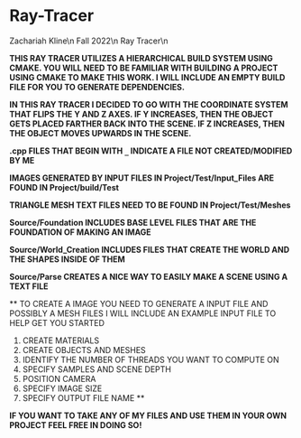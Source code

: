 # Ray-Tracer

Zachariah Kline\n
Fall 2022\n
Ray Tracer\n

**THIS RAY TRACER UTILIZES A HIERARCHICAL BUILD SYSTEM USING CMAKE. YOU WILL NEED TO BE FAMILIAR 
WITH BUILDING A PROJECT USING CMAKE TO MAKE THIS WORK. I WILL INCLUDE AN EMPTY BUILD FILE FOR YOU TO
GENERATE DEPENDENCIES.**

**IN THIS RAY TRACER I DECIDED TO GO WITH THE COORDINATE SYSTEM THAT FLIPS THE Y AND Z AXES. IF Y INCREASES, THEN THE OBJECT GETS
PLACED FARTHER BACK INTO THE SCENE. IF Z INCREASES, THEN THE OBJECT MOVES UPWARDS IN THE SCENE.**

**.cpp FILES THAT BEGIN WITH `_` INDICATE A FILE NOT CREATED/MODIFIED BY ME**

**IMAGES GENERATED BY INPUT FILES IN Project/Test/Input_Files ARE FOUND IN Project/build/Test**

**TRIANGLE MESH TEXT FILES NEED TO BE FOUND IN Project/Test/Meshes**

**Source/Foundation INCLUDES BASE LEVEL FILES THAT ARE THE FOUNDATION OF MAKING AN IMAGE**

**Source/World_Creation INCLUDES FILES THAT CREATE THE WORLD AND THE SHAPES INSIDE OF THEM**

**Source/Parse CREATES A NICE WAY TO EASILY MAKE A SCENE USING A TEXT FILE**

**
TO CREATE A IMAGE YOU NEED TO GENERATE A INPUT FILE AND POSSIBLY A MESH FILES
I WILL INCLUDE AN EXAMPLE INPUT FILE TO HELP GET YOU STARTED
1. CREATE MATERIALS
2. CREATE OBJECTS AND MESHES 
3. IDENTIFY THE NUMBER OF THREADS YOU WANT TO COMPUTE ON
4. SPECIFY SAMPLES AND SCENE DEPTH
5. POSITION CAMERA 
6. SPECIFY IMAGE SIZE
7. SPECIFY OUTPUT FILE NAME
**

**IF YOU WANT TO TAKE ANY OF MY FILES AND USE THEM IN YOUR OWN PROJECT FEEL FREE IN DOING SO!**
